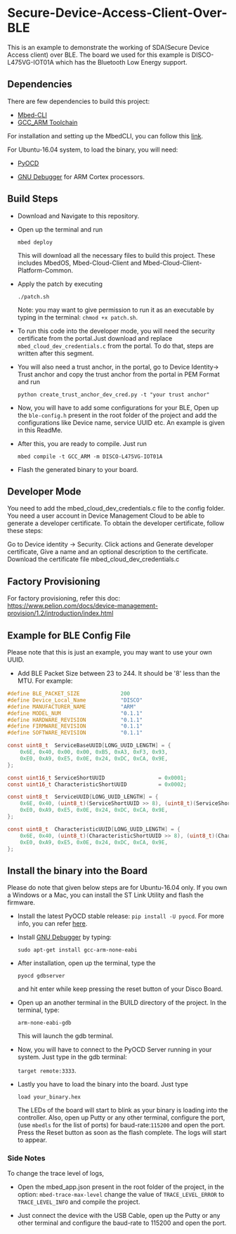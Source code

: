 # Secure-Device-Access-Client-Over-BLE

This is an example to demonstrate the working of SDA(Secure Device Access client) over BLE. The board we used for this example is DISCO-L475VG-IOT01A which has the Bluetooth Low Energy support.

## Dependencies

There are few dependencies to build this project:

* [Mbed-CLI](https://os.mbed.com/docs/mbed-os/v5.15/tools/developing-mbed-cli.html)
* [GCC_ARM Toolchain](https://developer.arm.com/tools-and-software/open-source-software/developer-tools/gnu-toolchain/gnu-rm)

For installation and setting up the MbedCLI, you can follow this [link](https://os.mbed.com/docs/mbed-os/v5.15/tools/manual-installation.html).

For Ubuntu-16.04 system, to load the binary, you will need:

* [PyOCD](https://pypi.org/project/pyocd/)

* [GNU Debugger](https://packages.debian.org/jessie/gdb-arm-none-eabi) for ARM Cortex processors.

## Build Steps

* Download and Navigate to this repository.
* Open up the terminal and run

    ```mbed deploy```

    This will download all the necessary files to build this project. These includes MbedOS, Mbed-Cloud-Client and Mbed-Cloud-Client-Platform-Common.
* Apply the patch by executing

    `./patch.sh`

    Note: you may want to give permission to run it as an executable by typing in the terminal: `chmod +x patch.sh`.
* To run this code into the developer mode, you will need the security certificate from the portal.Just download and replace `mbed_cloud_dev_credentials.c` from the portal. To do that, steps are written after this segment.
* You will also need a trust anchor, in the portal, go to Device Identity-> Trust anchor and copy the trust anchor from the portal in PEM Format and run 

    ```python create_trust_anchor_dev_cred.py -t "your trust anchor"```

* Now, you will have to add some configurations for your BLE, Open up the `ble-config.h` present in the root folder of the project and add the configurations like Device name, service UUID etc. An example is given in this ReadMe.
* After this, you are ready to compile. Just run

    ```mbed compile -t GCC_ARM -m DISCO-L475VG-IOT01A```
* Flash the generated binary to your board.

## Developer Mode

You need to add the mbed_cloud_dev_credentials.c file to the config folder. You need a user account in Device Management Cloud to be able to generate a developer certificate. To obtain the developer certificate, follow these steps:

Go to Device identity -> Security.
Click actions and Generate developer certificate,
Give a name and an optional description to the certificate.
Download the certificate file mbed_cloud_dev_credentials.c

## Factory Provisioning

For factory provisioning, refer this doc: https://www.pelion.com/docs/device-management-provision/1.2/introduction/index.html

## Example for BLE Config File

Please note that this is just an example, you may want to use your own UUID.

* Add BLE Packet Size between 23 to 244. It should be '8' less than the MTU. For example:

```C
#define BLE_PACKET_SIZE             200
#define Device_Local_Name           "DISCO"
#define MANUFACTURER_NAME           "ARM"
#define MODEL_NUM                   "0.1.1"
#define HARDWARE_REVISION           "0.1.1"
#define FIRMWARE_REVISION           "0.1.1"
#define SOFTWARE_REVISION           "0.1.1"

const uint8_t  ServiceBaseUUID[LONG_UUID_LENGTH] = {
    0x6E, 0x40, 0x00, 0x00, 0xB5, 0xA3, 0xF3, 0x93,
    0xE0, 0xA9, 0xE5, 0x0E, 0x24, 0xDC, 0xCA, 0x9E,
};

const uint16_t ServiceShortUUID                 = 0x0001;
const uint16_t CharacteristicShortUUID          = 0x0002;

const uint8_t  ServiceUUID[LONG_UUID_LENGTH] = {
    0x6E, 0x40, (uint8_t)(ServiceShortUUID >> 8), (uint8_t)(ServiceShortUUID & 0xFF), 0xB5, 0xA3, 0xF3, 0x93,
    0xE0, 0xA9, 0xE5, 0x0E, 0x24, 0xDC, 0xCA, 0x9E,
};

const uint8_t  CharacteristicUUID[LONG_UUID_LENGTH] = {
    0x6E, 0x40, (uint8_t)(CharacteristicShortUUID >> 8), (uint8_t)(CharacteristicShortUUID & 0xFF), 0xB5, 0xA3, 0xF3, 0x93,
    0xE0, 0xA9, 0xE5, 0x0E, 0x24, 0xDC, 0xCA, 0x9E,
};
```

## Install the binary into the Board

Please do note that given below steps are for Ubuntu-16.04 only. If you own a Windows or a Mac, you can install the ST Link Utility and flash the firmware.

* Install the latest PyOCD stable release: `pip install -U pyocd`. For more info, you can refer [here](https://pypi.org/project/pyocd/).

* Install [GNU Debugger](https://packages.debian.org/jessie/gdb-arm-none-eabi) by typing:

    ```sudo apt-get install gcc-arm-none-eabi```

* After installation, open up the terminal, type the

    ```pyocd gdbserver```

    and hit enter while keep pressing the reset button of your Disco Board.

* Open up an another terminal in the BUILD directory of the project. In the terminal, type:

    ```arm-none-eabi-gdb```

    This will launch the gdb terminal.

* Now, you will have to connect to the PyOCD Server running in your system. Just type in the gdb terminal:

    ```target remote:3333```.

* Lastly you have to load the binary into the board. Just type

    ```load your_binary.hex```

    The LEDs of the board will start to blink as your binary is loading into the controller. Also, open up Putty or any other terminal, configure the port, (use `mbedls` for the list of ports) for baud-rate:`115200` and open the port. Press the Reset button as soon as the flash complete. The logs will start to appear.

### Side Notes

To change the trace level of logs,

* Open the mbed_app.json present in the root folder of the project, in the option: ` mbed-trace-max-level ` change the value of ` TRACE_LEVEL_ERROR ` to `TRACE_LEVEL_INFO` and compile the project.

* Just connect the device with the USB Cable, open up the Putty or any other terminal and configure the baud-rate to 115200 and open the port.
